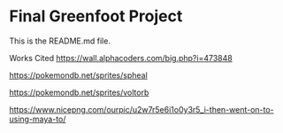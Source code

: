 # Final Greenfoot Project
This is the README.md file.

Works Cited
https://wall.alphacoders.com/big.php?i=473848

https://pokemondb.net/sprites/spheal

https://pokemondb.net/sprites/voltorb

https://www.nicepng.com/ourpic/u2w7r5e6i1o0y3r5_i-then-went-on-to-using-maya-to/
